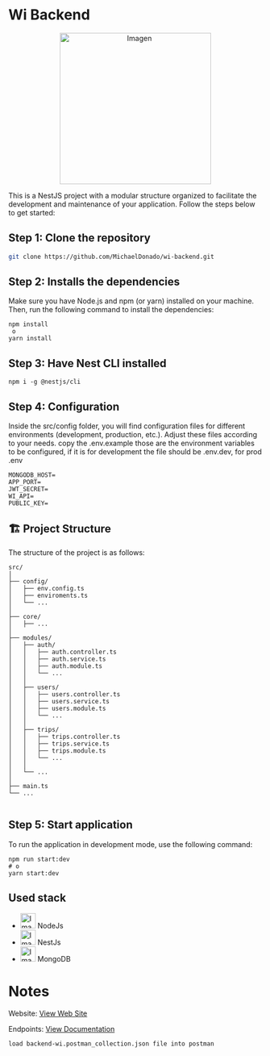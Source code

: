 # Wi Backend

<p align="center">
  <img src="" alt="Imagen" width="300" />
</p>


This is a NestJS project with a modular structure organized to facilitate the development and maintenance of your application. Follow the steps below to get started:

## Step  1: Clone the repository
```bash
git clone https://github.com/MichaelDonado/wi-backend.git
```
## Step 2: Installs the dependencies
Make sure you have Node.js and npm (or yarn) installed on your machine. Then, run the following command to install the dependencies:

```
npm install
 o
yarn install
```

## Step 3: Have Nest CLI installed
```
npm i -g @nestjs/cli
```

## Step 4: Configuration

Inside the src/config folder, you will find configuration files for different environments (development, production, etc.). Adjust these files according to your needs.
copy the .env.example those are the environment variables to be configured, if it is for development the file should be .env.dev, for prod .env
```
MONGODB_HOST= 
APP_PORT= 
JWT_SECRET=
WI_API=
PUBLIC_KEY=
```
## 🏗️ Project Structure
The structure of the project is as follows:
```
src/
│
├── config/
│   ├── env.config.ts
│   ├── enviroments.ts
│   └── ...
│
├── core/
│   ├── ...
│
├── modules/
│   ├── auth/
│   │   ├── auth.controller.ts
│   │   ├── auth.service.ts
│   │   ├── auth.module.ts
│   │   └── ...
│   │
│   ├── users/
│   │   ├── users.controller.ts
│   │   ├── users.service.ts
│   │   ├── users.module.ts
│   │   └── ...
│   │
│   ├── trips/
│   │   ├── trips.controller.ts
│   │   ├── trips.service.ts
│   │   ├── trips.module.ts
│   │   └── ...
│   │
│   └── ...
│
├── main.ts
└── ...


```

## Step 5: Start application
To run the application in development mode, use the following command:

```
npm run start:dev
# o
yarn start:dev
```

## Used stack 

- <img src="https://cdn.worldvectorlogo.com/logos/nodejs-1.svg" alt="Imagen" width="30" heigth="30" /> NodeJs
- <img src="https://cdn.worldvectorlogo.com/logos/nestjs.svg" alt="Imagen" width="30" heigth="30" /> NestJs
- <img src="https://cdn.worldvectorlogo.com/logos/mongodb-icon-1.svg" alt="Imagen" width="30" heigth="30" /> MongoDB

# Notes
Website:
 <a target="_blank" href="">View Web Site </a> 

Endpoints:
 <a target="_blank"  href="">View Documentation </a> 
```
load backend-wi.postman_collection.json file into postman 
```


